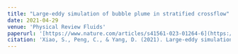 ```yaml
---
title: "Large-eddy simulation of bubble plume in stratified crossflow"
date: 2021-04-29
venue: 'Physical Review Fluids'
paperurl: '[https://www.nature.com/articles/s41561-023-01264-6](https://journals.aps.org/prfluids/abstract/10.1103/PhysRevFluids.6.044613)'
citation: 'Xiao, S., Peng, C., & Yang, D. (2021). Large-eddy simulation of bubble plume in stratified crossflow. Physical Review Fluids, 6(4), 044613.'
---
```

